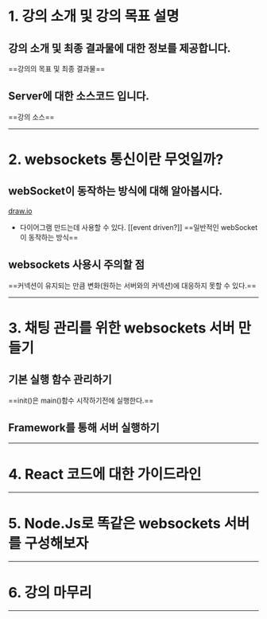 # 1. 강의 소개 및 강의 목표 설명
## 강의 소개 및 최종 결과물에 대한 정보를 제공합니다.
==강의의 목표 및 최종 결과물==
## Server에 대한 소스코드 입니다.
==강의 소스==
****
# 2. websockets 통신이란 무엇일까?
## webSocket이 동작하는 방식에 대해 알아봅시다.
[draw.io](draw.io)
- 다이어그램 만드는데 사용할 수 있다.
[[event driven?]]
==일반적인 webSocket이 동작하는 방식==
## websockets 사용시 주의할 점
==커넥션이 유지되는 만큼 변화(원하는 서버와의 커넥션)에 대응하지 못할 수 있다.==
****
# 3. 채팅 관리를 위한 websockets 서버 만들기
## 기본 실행 함수 관리하기
==init()은 main()함수 시작하기전에 실행한다.==
## Framework를 통해 서버 실행하기

****

# 4. React 코드에 대한 가이드라인

****

# 5. Node.Js로 똑같은 websockets 서버를 구성해보자

****

# 6. 강의 마무리

****
